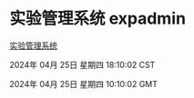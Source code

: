 # 实验管理系统 expadmin
[实验管理系统](http://:56808/expadmin-782313d2-e1b1-4ea7-932e-3a55e6a1a4d0/)

2024年 04月 25日 星期四 18:10:02 CST

2024年 04月 25日 星期四 10:10:02 GMT
